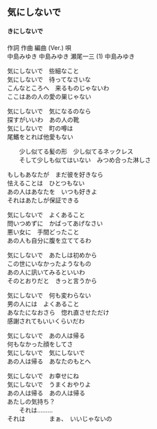 
## 気にしないで
#### きにしないで

作詞  作曲  編曲 (Ver.)   唄  
中島みゆき   中島みゆき   瀬尾一三 (1) 中島みゆき  
    
気にしないで　些細なこと  
気にしないで　待ってなさいな  
こんなところへ　来るものじゃないわ  
ここはあの人の愛の巣じゃない  
  
気にしないで　気になるのなら  
探すがいいわ　あの人の靴  
気にしないで　町の噂は  
尾鰭をとれば他愛もない  
  
　　少し似てる髪の形　少し似てるネックレス  
　　そして少しも似てはいない　みつめ合った淋しさ  
  
もしもあなたが　まだ彼を好きなら  
怯えることは　ひとつもない  
あの人はあなたを　いつも好きよ  
それはあたしが保証できる  
  
気にしないで　よくあること  
問いつめずに　かばってあげなさい  
悪い女に　手間どったこと  
あの人も自分に腹を立ててるわ  
  
気にしないで　あたしは初めから  
この世にいなかったようなもの  
あの人に訊いてみるといいわ  
そのとおりだと　きっと言うから  
  
気にしないで　何も変わらない  
男の人には　よくあること  
あなたになおさら　惚れ直させただけ  
感謝されてもいいくらいだわ  
  
気にしないで　あの人は帰る  
何もなかった顔をしてさ  
気にしないで　気にしないで  
あの人は帰る　あなたのもとへ  
  
気にしないで　お幸せにね  
気にしないで　うまくおやりよ  
あの人は帰る　あの人は帰る  
あたしの気持ち？  
　　それは………  
それは　　　　まぁ、　いいじゃないの  